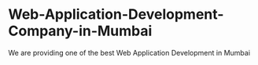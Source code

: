 # Web-Application-Development-Company-in-Mumbai
We are providing one of the best Web Application Development in Mumbai
